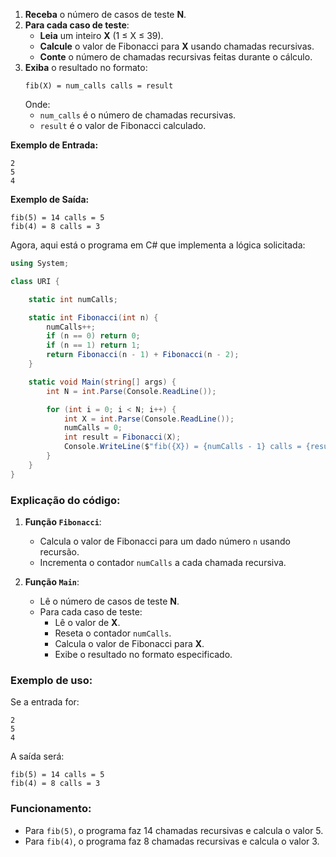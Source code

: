

1. **Receba** o número de casos de teste **N**.
2. **Para cada caso de teste**:
   - **Leia** um inteiro **X** (1 ≤ X ≤ 39).
   - **Calcule** o valor de Fibonacci para **X** usando chamadas recursivas.
   - **Conte** o número de chamadas recursivas feitas durante o cálculo.
3. **Exiba** o resultado no formato:
   ```
   fib(X) = num_calls calls = result
   ```
   Onde:
   - `num_calls` é o número de chamadas recursivas.
   - `result` é o valor de Fibonacci calculado.

**Exemplo de Entrada:**
```
2
5
4
```

**Exemplo de Saída:**
```
fib(5) = 14 calls = 5
fib(4) = 8 calls = 3
```

Agora, aqui está o programa em C# que implementa a lógica solicitada:

```csharp
using System;

class URI {

    static int numCalls;

    static int Fibonacci(int n) {
        numCalls++;
        if (n == 0) return 0;
        if (n == 1) return 1;
        return Fibonacci(n - 1) + Fibonacci(n - 2);
    }

    static void Main(string[] args) { 
        int N = int.Parse(Console.ReadLine());

        for (int i = 0; i < N; i++) {
            int X = int.Parse(Console.ReadLine());
            numCalls = 0;
            int result = Fibonacci(X);
            Console.WriteLine($"fib({X}) = {numCalls - 1} calls = {result}");
        }
    }
}
```

### Explicação do código:
1. **Função `Fibonacci`**:
   - Calcula o valor de Fibonacci para um dado número `n` usando recursão.
   - Incrementa o contador `numCalls` a cada chamada recursiva.

2. **Função `Main`**:
   - Lê o número de casos de teste **N**.
   - Para cada caso de teste:
     - Lê o valor de **X**.
     - Reseta o contador `numCalls`.
     - Calcula o valor de Fibonacci para **X**.
     - Exibe o resultado no formato especificado.

### Exemplo de uso:
Se a entrada for:
```
2
5
4
```

A saída será:
```
fib(5) = 14 calls = 5
fib(4) = 8 calls = 3
```

### Funcionamento:
- Para `fib(5)`, o programa faz 14 chamadas recursivas e calcula o valor 5.
- Para `fib(4)`, o programa faz 8 chamadas recursivas e calcula o valor 3.

